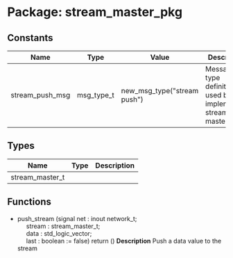 # Package: stream_master_pkg

## Constants

| Name            | Type       | Value                        | Description                                                        |
| --------------- | ---------- | ---------------------------- | ------------------------------------------------------------------ |
| stream_push_msg | msg_type_t |  new_msg_type("stream push") | Message type definitions used by VC implementing stream master VCI |
## Types

| Name            | Type | Description |
| --------------- | ---- | ----------- |
| stream_master_t |      |             |
## Functions
- push_stream <font id="function_arguments">(signal net : inout network_t;<br><span style="padding-left:20px"> stream : stream_master_t;<br><span style="padding-left:20px"> data : std_logic_vector;<br><span style="padding-left:20px"> last : boolean := false) </font> <font id="function_return">return ()</font>
**Description**
Push a data value to the stream
